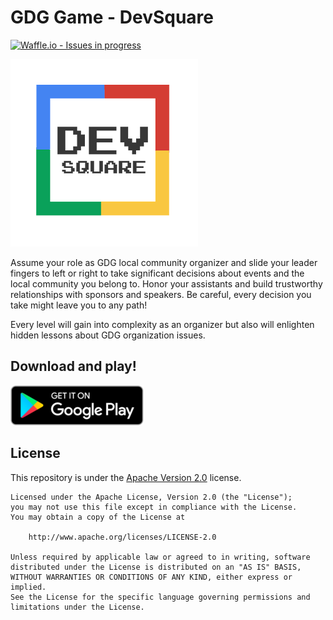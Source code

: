 # GDG Game - DevSquare

[![Waffle.io - Issues in progress](https://badge.waffle.io/Bigotter/gdggame.png?label=in%20progress&title=In%20Progress)](https://waffle.io/Bigotter/gdggame?utm_source=badge)

![Dev Square](logo.webp)

Assume your role as GDG local community organizer and slide your leader fingers to left or right to take significant decisions about events and the local community you belong to.
Honor your assistants and build trustworthy relationships with sponsors and speakers. Be careful, every decision you take might leave you to any path!

Every level will gain into complexity as an organizer but also will enlighten hidden lessons about GDG organization issues.

## Download and play!

[![Get it on Google Play](google-play-badge.png)](https://play.google.com/store/apps/details?id=com.biggoter.gdggame)

## License

This repository is under the [Apache Version 2.0](LICENSE) license.

```
Licensed under the Apache License, Version 2.0 (the "License");
you may not use this file except in compliance with the License.
You may obtain a copy of the License at

    http://www.apache.org/licenses/LICENSE-2.0

Unless required by applicable law or agreed to in writing, software
distributed under the License is distributed on an "AS IS" BASIS,
WITHOUT WARRANTIES OR CONDITIONS OF ANY KIND, either express or implied.
See the License for the specific language governing permissions and
limitations under the License.
```
